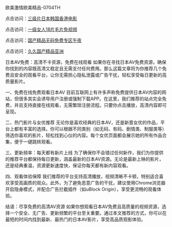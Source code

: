 
欧美激情欧美精品-0704TH

点击访问：<a href="https://rtj-3zo.pages.dev/">三级片日本韩国香港电影</a>

点击访问：<a href="https://gsd-agv.pages.dev/">一级女人18片毛片免视频</a>

点击访问：<a href="https://tfda.pages.dev/">国产精品无码免费专区午夜</a>

点击访问：<a href="https://vassv.pages.dev/">久久国产精品亚洲</a>


日本AV免费：高清不卡资源，免费在线观看
如果你在寻找日本AV免费资源，确保你找到的内容既高清又稳定且无需支付任何费用。那么这篇文章将为你推荐几个免费且安全的观看平台，让你无需担心隐私泄露或广告干扰，轻松享受每日更新的高质量影片。

一、免费在线免费观看日本AV
目前互联网上有许多声称免费提供日本AV内容的网站，但很多其实会诱导用户注册或强制下载APP。在这里，我们推荐的站点完全免费，并且支持直接在线观看，无需繁琐注册流程。只要你点击播放，高清内容即可呈现。

二、热门影片与女优推荐
无论你是喜欢经典的日本AV，还是新晋女优的作品，平台上都有丰富的选择。你可以根据不同类别（如无码、有码、剧情类、制服类等）筛选你喜欢的影片，轻松找到心仪的内容。每个女优页面都会展示她的所有作品合集，便于一键跳转观看。

三、更新频率：每天都有新片上线
为了确保你不会错过任何新作，我们为你提供的推荐平台都保持每日更新，涵盖最新的日本AV资源。无论是最新上映的影片，还是经典重温，资源更新速度快，保证你每天都有新内容观看。

四、观看体验保障
我们推荐的平台支持高清播放，视频清晰不卡顿，特别适合喜欢享受高画质的观众。此外，为了避免恶意广告的干扰，建议使用Chrome浏览器开启隐身模式，并配合广告拦截插件（如uBlock Origin），享受更流畅的观看体验。

结语：尽享免费的高清AV资源
如果你想观看日本AV免费且高质量的视频资源，选择一个安全、无广告、更新频繁的平台至关重要。通过本文推荐的方式，你可以在最短的时间内找到最新、最热门的日本AV影片，享受高品质观影体验。



<span style="display:none;">[Canonical link]( https://github.com/yh52114/789126 ）</span>
